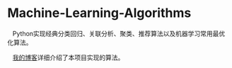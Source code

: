 # Machine-Learning-Algorithms
    Python实现经典分类回归、关联分析、聚类、推荐算法以及机器学习常用最优化算法。  
    
    [我的博客](https://blog.csdn.net/slx_share)详细介绍了本项目实现的算法。

